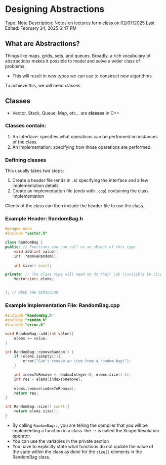 # Designing Abstractions

Type: Note
Description: Notes on lectures form class on 02/07/2025
Last Edited: February 24, 2025 6:47 PM

## What are Abstractions?

Things like maps, grids, sets, and queues. Broadly, a rich vocabulary of abstractions makes it possible to model and solve a wider class of problems.

- This will result in new types we can use to construct new algorithms

To achieve this, we will need classes.

## Classes

- Vector, Stack, Queue, Map, etc… are **classes** in C++

### Classes contain:

1. An Interface: specifies what operations can be performed on instances of the class.
2. An Implementation: specifying how those operations are performed.

### Defining classes

This usually takes two steps:

1. Create a header file (ends in `.h`) specifying the interface and a few implementation details
2. Create an implementation file (ends with `.cpp`) containing the class implementation

Clients of the class can then include the header file to use the class.

### Example Header: RandomBag.h

```cpp
#pragma once
#include "vector.h"

class RandomBag {
public: // Functions you can call on an object of this type
	void add(int value);
	int  removeRandom();
	
	int size() const;

private: // The class type will need to do their job (invisible to client)
	Vector<int> elems;
	

}; // NEED THE SEMICOLON
```

### Example Implementation File: RandomBag.cpp

```cpp
#include "RandomBag.h"
#include "random.h"
#include "error.h"

void RandomBag::add(int value){
	elems += value;
}

int RandomBag::removeRandom() {
	if (elems.isEmpty()){
		error("Can't remove an item from a random bag!");
	}

	int indexToRemove = randomInteger(0, elems.size()-1);
	int res = elems[indexToRemove];
	
	elems.remove(indexToRemove);
	return res;
}

int RandomBag::size() const {
	return elems.size();
}
```

- By calling `RandomBag::`, you are telling the compiler that you will be implementing a function in a class. the `::` is called the Scope Resolution operator.
- You can use the variables in the private section
- You have to explicitly state what functions do not update the value of the state within the class as done for the `size()` elements in the RandomBag class.
